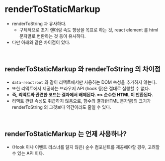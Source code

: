 # renderToStaticMarkup
- renderToString 과 유사하다. 
  - 구체적으로 초기 랜더링 속도 향상을 목표로 하는 것, react element 를 html 문자열로 변환하는 것 등이 유사하다.
- 다만 아래와 같은 차이점이 있다.

<br/>

## renderToStaticMarkup 와 renderToString 의 차이점
- `data-reactroot` 와 같이 리액트에서만 사용하는 DOM 속성을 추가하지 않는다.
- 또한 리액트에서 제공하는 브라우저 API (hook 등)은 절대로 실행할 수 없다. 
- **즉, 리액트와 관련한 코드는 결과에서 배제된다. => 순수한 HTML 이 반환된다.**
- 리액트 관련 속성도 취급하지 않음으로, 함수의 결과(HTML 문자열)의 크기가 renderToString 의 그것보다 약간이라도 줄일 수 있다.

<br/>

## renderToStaticMarkup 는 언제 사용하나?
- (Hook 이나 이벤트 리스너를 달지 않은) 순수 컴포넌트를 제공해야할 경우, 고려할 수 있는 API 이다.